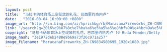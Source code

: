 ```yaml
---
layout: post
title:  "马拉卡纳体育场上空绽放的礼花，巴西里约热内卢"
date:   "2016-08-04 16:00:00 +0800"
image_url: "http://cn.bing.com/az/hprichbg/rb/MaracanaFireworks_ZH-CN9834580695_1920x1080.jpg"
link: "/search?q=2016%e9%87%8c%e7%ba%a6%e5%a5%a5%e8%bf%90%e4%bc%9a%e5%bc%80%e5%b9%95%e5%bc%8f&form=hpcapt&mkt=zh-cn"
copyright: "马拉卡纳体育场上空绽放的礼花，巴西里约热内卢 (© Buda Mendes/Getty Images)"
image_hash: "3e1972deb2488e9b69a73f26c971a257"
image_filename: "MaracanaFireworks_ZH-CN9834580695_1920x1080.jpg"
---
```

